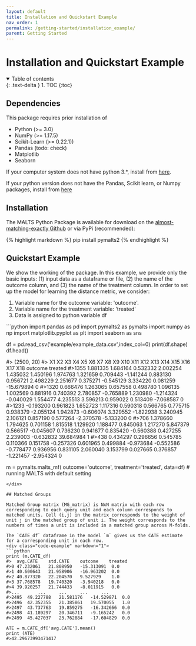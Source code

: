 ```yaml
---
layout: default
title: Installation and Quickstart Example
nav_order: 1
permalink: /getting-started/installation_example/
parent: Getting Started
---
```

# Installation and Quickstart Example

<details open markdown="block">
  <summary>
    Table of contents
  </summary>
  {: .text-delta }
1. TOC
{:toc}
</details>

## Dependencies
This package requires prior installation of
- Python (>= 3.0)
- NumPy (>= 1.17.5)
- Scikit-Learn (>= 0.22.1))
- Pandas (todo: check)
- Matplotlib
- Seaborn

If your computer system does not have python 3.*, install from [here](https://www.python.org/downloads/).

If your python version does not have the Pandas, Scikit learn, or Numpy packages, install from [here](https://packaging.python.org/tutorials/installing-packages/)

## Installation
The MALTS Python Package is available for download on the [almost-matching-exactly Github](https://github.com/almost-matching-exactly/MALTS) 
or via PyPi (recommended):

{% highlight markdown %}
pip install pymalts2
{% endhighlight %}

## Quickstart Example

We show the working of the package. In this example, we provide only the basic inputs: (1) input data as a dataframe or file, (2) the name of the outcome column, and (3) the name of the treatment column.
In order to set up the model for learning the distance metric, we consider:

1. Variable name for the outcome variable: 'outcome'.
2. Variable name for the treatment variable: 'treated'
3. Data is assigned to python variable df

<div class="code-example" markdown="1">
```python
import pandas as pd
import pymalts2 as pymalts
import numpy as np
import matplotlib.pyplot as plt
import seaborn as sns

df = pd.read_csv('example/example_data.csv',index_col=0)
print(df.shape)
df.head()

#> (2500, 20)
#>	    X1	        X2	        X3 	        X4	        X5	        X6	        X7	        X8	        X9	        X10  	           X11	            X12 	      X13	      X14	      X15	       X16	      X17	     X18	   outcome   	  treated
#>1355	1.881335	1.684164	0.532332	2.002254	1.435032	1.450196	1.974763	1.321659	0.709443	-1.141244	0.883130	0.956721	2.498229	2.251677	0.375271	-0.545129	3.334220	0.081259	-15.679894	0
#>1320	0.666476	1.263065	0.657558	0.498780	1.096135	1.002569	0.881916	0.740392	2.780857	-0.765889	1.230980	-1.214324	-0.040029	1.554477	4.235513	3.596213	0.959022	0.513409	-7.068587	0
#>1233	-0.193200	0.961823	1.652723	1.117316	0.590318	0.566765	0.775715	0.938379	-2.055124	1.942873	-0.606074	3.329552	-1.822938	3.240945	2.106121	0.857190	0.577264	-2.370578	-5.133200	0
#>706	1.378660	1.794625	0.701158	1.815518	1.129920	1.188477	0.845063	1.217270	5.847379	0.566517	-0.045607	0.736230	0.941677	0.835420	-0.560388	0.427255	2.239003	-0.632832	39.684984	1
#>438	0.434297	0.296656	0.545785	0.110366	0.151758	-0.257326	0.601965	0.499884	-0.973684	-0.552586	-0.778477	0.936956	0.831105	2.060040	3.153799	0.027665	0.376857	-1.221457	-2.954324	0

m = pymalts.malts_mf( outcome='outcome', treatment='treated', data=df) # running MALTS with default setting
```
</div>

## Matched Groups

Matched Group matrix (MG_matrix) is NxN matrix with each row corresponding to each query unit and each column corresponds to matched units. Cell (i,j) in the matrix corresponds to the weight of unit j in the matched group of unit i. The weight corresponds to the numbers of times a unit is included in a matched group across M-folds.

The `CATE_df` dataframe in the model `m` gives us the CATE estimate for a corresponding unit in each row.
<div class="code-example" markdown="1">
```python
print (m.CATE_df)
#>	avg.CATE	std.CATE	outcome	   treated
#>0	47.232061	21.808950	-15.313091	0.0
#>1	40.600643	21.958906	-16.963202	0.0
#>2	40.877320	22.204570	9.527929	1.0
#>3	37.768578	19.740320	-3.940218	0.0
#>4	39.920257	21.744433	-8.011915	0.0
#>...   	...    	...	    ...    	...
#>2495	49.227788	21.581176	-14.529871	0.0
#>2496	42.352355	21.385861	19.570055	1.0
#>2497	43.737763	19.859275	-16.342666	0.0
#>2498	41.189297	20.346711	-9.165242	0.0
#>2499	45.427037	23.762884	-17.604829	0.0

ATE = m.CATE_df['avg.CATE'].mean()
print (ATE)
#>42.29673993471417
```
</div>